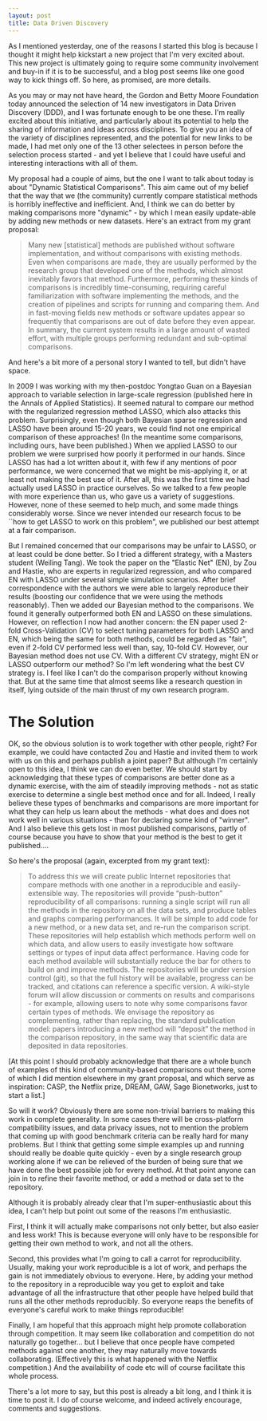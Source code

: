 ```yaml
---
layout: post
title: Data Driven Discovery
---
```


As I mentioned yesterday, one of the reasons I started this blog is
because I thought it might help kickstart a new project that I'm very
excited about. This new project is ultimately going to require some
community involvement and buy-in if it is to be successful, and a blog
post seems like one good way to kick things off. So here, as promised,
are more details.

As you may or may not have heard, the Gordon and Betty Moore
Foundation today announced the selection of 14 new investigators in
Data Driven Discovery (DDD), and I was fortunate enough to be one
these. I'm really excited about this initiative, and particularly
about its potential to help the sharing of information and ideas
across disciplines. To give you an idea of the variety of disciplines
represented, and the potential for new links to be made, I had met
only one of the 13 other selectees in person before the selection
process started - and yet I believe that I could have useful and
interesting interactions with all of them.

My proposal had a couple of aims, but the one I want to talk about
today is about "Dynamic Statistical Comparisons". This aim came out of
my belief that the way that we (the community) currently compare
statistical methods is horribly ineffective and inefficient. And, I
think we can do better by making comparisons more "dynamic" - by which
I mean easily update-able by adding new methods or new
datasets. Here's an extract from my grant proposal:

> Many new [statistical] methods are published without software
implementation, and without comparisons with existing methods. Even
when comparisons are made, they are usually performed by the research
group that developed one of the methods, which almost inevitably
favors that method. Furthermore, performing these kinds of comparisons
is incredibly time-consuming, requiring careful familiarization with
software implementing the methods, and the creation of pipelines and
scripts for running and comparing them. And in fast-moving fields new
methods or software updates appear so frequently that comparisons are
out of date before they even appear. In summary, the current system
results in a large amount of wasted effort, with multiple groups
performing redundant and sub-optimal comparisons.

And here's a bit more of a personal story I wanted to tell, but didn't have space.

In 2009 I was working with my then-postdoc Yongtao Guan on a Bayesian
approach to variable selection in large-scale regression (published
here in the Annals of Applied Statistics). It seemed natural to
compare our method with the regularized regression method LASSO, which
also attacks this problem. Surprisingly, even though both Bayesian
sparse regression and LASSO have been around 15-20 years, we could
find not one empirical comparison of these approaches! (In the
meantime some comparisons, including ours, have been published.) When
we applied LASSO to our problem we were surprised how poorly it
performed in our hands. Since LASSO has had a lot written about it,
with few if any mentions of poor performance, we were concerned that
we might be mis-applying it, or at least not making the best use of
it. After all, this was the first time we had actually used LASSO in
practice ourselves. So we talked to a few people with more experience
than us, who gave us a variety of suggestions. However, none of these
seemed to help much, and some made things considerably worse. Since we
never intended our research focus to be ``how to get LASSO to work on
this problem", we published our best attempt at a fair comparison.

But I remained concerned that our comparisons may be unfair to LASSO,
or at least could be done better. So I tried a different strategy,
with a Masters student (Weiling Tang). We took the paper on the
"Elastic Net" (EN), by Zou and Hastie, who are experts in regularized
regression, and who compared EN with LASSO under several simple
simulation scenarios. After brief correspondence with the authors we
were able to largely reproduce their results (boosting our confidence
that we were using the methods reasonably). Then we added our Bayesian
method to the comparisons. We found it generally outperformed both EN
and LASSO on these simulations.  However, on reflection I now had
another concern: the EN paper used 2-fold Cross-Validation (CV) to
select tuning parameters for both LASSO and EN, which being the same
for both methods, could be regarded as "fair", even if 2-fold CV
performed less well than, say, 10-fold CV.  However, our Bayesian
method does not use CV. With a different CV strategy, might EN or
LASSO outperform our method? So I'm left wondering what the best CV
strategy is. I feel like I can't do the comparison properly without
knowing that. But at the same time that almost seems like a research
question in itself, lying outside of the main thrust of my own
research program.

# The Solution

OK, so the obvious solution is to work together with other people,
right? For example, we could have contacted Zou and Hastie and invited
them to work with us on this and perhaps publish a joint paper? But
although I'm certainly open to this idea, I think we can do even
better. We should start by acknowledging that these types of
comparisons are better done as a dynamic exercise, with the aim of
steadily improving methods - not as static exercise to determine a
single best method once and for all.  Indeed, I really believe these
types of benchmarks and comparisons are more important for what they
can help us learn about the methods - what does and does not work well
in various situations - than for declaring some kind of "winner". And
I also believe this gets lost in most published comparisons, partly of
course because you have to show that your method is the best to get it
published....

 So here's the proposal (again, excerpted from my grant text):

> To address this we will create public Internet repositories that
compare methods with one another in a reproducible and
easily-extensible way. The repositories will provide “push-button”
reproducibility of all comparisons: running a single script will run
all the methods in the repository on all the data sets, and produce
tables and graphs comparing performances. It will be simple to add
code for a new method, or a new data set, and re-run the comparison
script. These repositories will help establish which methods perform
well on which data, and allow users to easily investigate how software
settings or types of input data affect performance. Having code for
each method available will substantially reduce the bar for others to
build on and improve methods. The repositories will be under version
control (git), so that the full history will be available, progress
can be tracked, and citations can reference a specific version. A
wiki-style forum will allow discussion or comments on results and
comparisons - for example, allowing users to note why some comparisons
favor certain types of methods. We envisage the repository as
complementing, rather than replacing, the standard publication model:
papers introducing a new method will “deposit” the method in the
comparison repository, in the same way that scientific data are
deposited in data repositories.

[At this point I should probably acknowledge that there are a whole
bunch of examples of this kind of community-based comparisons out
there, some of which I did mention elsewhere in my grant proposal, and
which serve as inspiration: CASP, the Netflix prize, DREAM, GAW, Sage
Bionetworks, just to start a list.]

So will it work? Obviously there are some non-trivial barriers to
making this work in complete generality. In some cases there will be
cross-platform compatibility issues, and data privacy issues, not to
mention the problem that coming up with good benchmark criteria can be
really hard for many problems. But I think that getting some simple
examples up and running should really be doable quite quickly - even
by a single research group working alone if we can be relieved of the
burden of being sure that we have done the best possible job for every
method. At that point anyone can join in to refine their favorite
method, or add a method or data set to the repository.

Although it is probably already clear that I'm super-enthusiastic
about this idea, I can't help but point out some of the reasons I'm
enthusiastic.

First, I think it will actually make comparisons not only better, but
also easier and less work! This is because everyone will only have to
be responsible for getting their own method to work, and not all the
others.

Second, this provides what I'm going to call a carrot for
reproducibility. Usually, making your work reproducible is a lot of
work, and perhaps the gain is not immediately obvious to
everyone. Here, by adding your method to the repository in a
reproducible way you get to exploit and take advantage of all the
infrastructure that other people have helped build that runs all the
other methods reproducibly.  So everyone reaps the benefits of
everyone's careful work to make things reproducible!

Finally, I am hopeful that this approach might help promote
collaboration through competition. It may seem like collaboration and
competition do not naturally go together... but I believe that once
people have competed methods against one another, they may naturally
move towards collaborating. (Effectively this is what happened with
the Netflix competition.) And the availability of code etc will of
course facilitate this whole process.

There's a lot more to say, but this post is already a bit long, and I
think it is time to post it.  I do of course welcome, and indeed
actively encourage, comments and suggestions.


